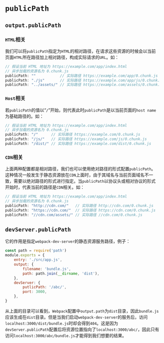 # `publicPath`

## `output.publicPath`

### `HTML`相关

我们可以将`publicPath`指定为`HTML`的相对路径，在请求这些资源的时候会以当前页面`HTML`所在路径加上相对路径，构成实际请求的`URL`。如：

```js
// 假设当前 HTML 地址为 https://example.com/app/index.html
// 异步加载的资源名为 0.chunk.js
publicPath: ""           // 实际路径 https://example.com/app/0.chunk.js
publicPath: "./js"       // 实际路径 https://example.com/app/js/0.chunk.js
publicPath: "../assets/" // 实际路径 https://example.com/assets/0.chunk.js
```

### `Host`相关

若`publicPath`的值以“`/`”开始，则代表此时`publicPath`是以当前页面的`host name`为基础路径的。如：

```js
// 假设当前 HTML 地址为 https://example.com/app/index.html
// 异步加载的资源名为 0.chunk.js
publicPath: "/"      // 实际路径 https://example.com/0.chunk.js
publicPath: "/js/"   // 实际路径 https://example.com/js/0.chunk.js
publicPath: "/dist/" // 实际路径 https://example.com/dist/0.chunk.js
```

### `CDN`相关

上面两种配置都是相对路径，我们也可以使用绝对路径的形式配置`publicPath`。这种情况一般发生于静态资源放在`CDN`上面时，由于其域名与当前页面域名不一致，需要以绝对路径的形式进行指定。当`publicPath`以协议头或相对协议的形式开始时，代表当前的路径是`CDN`相关。如：

```js
// 假设当前 HTML 地址为 https://example.com/app/index.html
// 异步加载的资源名为 0.chunk.js
publicPath: "http://cdn.com/"   // 实际路径 http://cdn.com/0.chunk.js
publicPath: "https://cdn.com/"  // 实际路径 https://cdn.com/0.chunk.js
publicPath: "//cdn.com/assets/" // 实际路径 //cdn.com/0.chunk.js
```

## `devServer.publicPath`

它的作用是指定`webpack-dev-server`的静态资源服务路径，例子：

```js
const path = require('path')
module.exports = {
    entry: './src/app.js',
    output: {
        filename: 'bundle.js',
        path: path.join(__dirname, 'dist'),
    },
    devServer: {
        putlicPath: '/abc/',
        port: 3000,
    },
}
```

从上面的目录可以看到，`Webpack`配置中`output.path`为`dist`目录，因此`bundle.js`应该生成在`dist`目录。但是当我们启动`webpack-dev-server`的服务后，访问`localhost:3000/dist/bundle.js`时却会得到`404`。这是因为`devServer.publicPath`配置后将资源位置指向了`localhost:3000/abc/`，因此只有访问`localhost:3000/abc/bundle.js`才能得到我们想要的结果。